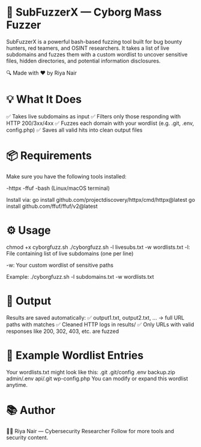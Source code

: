 # 🚀 SubFuzzerX — Cyborg Mass Fuzzer
SubFuzzerX is a powerful bash-based fuzzing tool built for bug bounty hunters, red teamers, and OSINT researchers. It takes a list of live subdomains and fuzzes them with a custom wordlist to uncover sensitive files, hidden directories, and potential information disclosures.

🔍 Made with ❤️ by Riya Nair

# 💡 What It Does
✅ Takes live subdomains as input
✅ Filters only those responding with HTTP 200/3xx/4xx
✅ Fuzzes each domain with your wordlist (e.g. .git, .env, config.php)
✅ Saves all valid hits into clean output files

# 📦 Requirements
Make sure you have the following tools installed:

-httpx
-ffuf
-bash (Linux/macOS terminal)

Install via:
go install github.com/projectdiscovery/httpx/cmd/httpx@latest
go install github.com/ffuf/ffuf/v2@latest

# ⚙️ Usage

chmod +x cyborgfuzz.sh
./cyborgfuzz.sh -l livesubs.txt -w wordlists.txt
-l: File containing list of live subdomains (one per line)

-w: Your custom wordlist of sensitive paths

Example:
./cyborgfuzz.sh -l subdomains.txt -w wordlists.txt

# 📝 Output
Results are saved automatically:
✅ output1.txt, output2.txt, … → full URL paths with matches
✅ Cleaned HTTP logs in results/
✅ Only URLs with valid responses like 200, 302, 403, etc. are fuzzed

# 🧠 Example Wordlist Entries
Your wordlists.txt might look like this:
.git
.git/config
.env
backup.zip
admin/.env
api/.git
wp-config.php
You can modify or expand this wordlist anytime.

# 📚 Author
👩‍💻 Riya Nair — Cybersecurity Researcher
Follow for more tools and security content.
